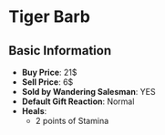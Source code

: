# Tiger Barb

## Basic Information

- **Buy Price**: 21$
- **Sell Price**: 6$
- **Sold by Wandering Salesman**: YES
- **Default Gift Reaction**: Normal
- **Heals**:
  - 2 points of Stamina